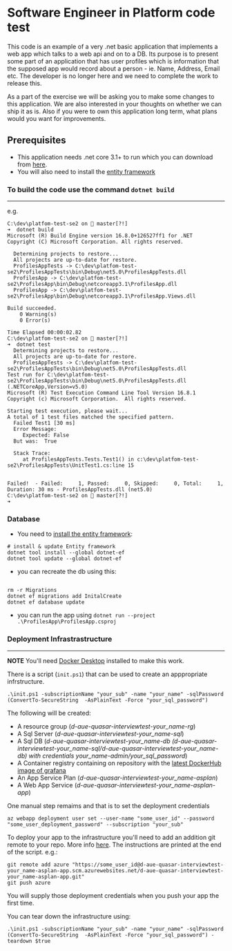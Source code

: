 # Software Engineer in Platform code test

This code is an example of a very .net basic application that implements a web app which talks to a web api and on to a DB. Its purpose is to present some part of an application that has user profiles which is information that the supposed app would record about a person - ie. Name, Address, Email etc. The developer is no longer here and we need to complete the work to release this.

As a part of the exercise we will be asking you to make some changes to this application. We are also interested in your thoughts on whether we can ship it as is. Also if you were to own this application long term, what plans would you want for improvements.

## Prerequisites 

- This application needs .net core 3.1+ to run which you can download from [here](https://dotnet.microsoft.com/download).
- You will also need to install the [entity framework](https://docs.microsoft.com/en-us/ef/core/cli/dotnet)

### To build the code use the command `dotnet build`
---
e.g.

```
C:\dev\platfom-test-se2 on  master[?!]
➜  dotnet build
Microsoft (R) Build Engine version 16.8.0+126527ff1 for .NET
Copyright (C) Microsoft Corporation. All rights reserved.

  Determining projects to restore...
  All projects are up-to-date for restore.
  ProfilesAppTests -> C:\dev\platfom-test-se2\ProfilesAppTests\bin\Debug\net5.0\ProfilesAppTests.dll
  ProfilesApp -> C:\dev\platfom-test-se2\ProfilesApp\bin\Debug\netcoreapp3.1\ProfilesApp.dll
  ProfilesApp -> C:\dev\platfom-test-se2\ProfilesApp\bin\Debug\netcoreapp3.1\ProfilesApp.Views.dll

Build succeeded.
    0 Warning(s)
    0 Error(s)

Time Elapsed 00:00:02.82
C:\dev\platfom-test-se2 on  master[?!]
➜  dotnet test
  Determining projects to restore...
  All projects are up-to-date for restore.
  ProfilesAppTests -> C:\dev\platfom-test-se2\ProfilesAppTests\bin\Debug\net5.0\ProfilesAppTests.dll
Test run for C:\dev\platfom-test-se2\ProfilesAppTests\bin\Debug\net5.0\ProfilesAppTests.dll (.NETCoreApp,Version=v5.0)
Microsoft (R) Test Execution Command Line Tool Version 16.8.1
Copyright (c) Microsoft Corporation.  All rights reserved.

Starting test execution, please wait...
A total of 1 test files matched the specified pattern.
  Failed Test1 [30 ms]
  Error Message:
     Expected: False
  But was:  True

  Stack Trace:
     at ProfilesAppTests.Tests.Test1() in c:\dev\platfom-test-se2\ProfilesAppTests\UnitTest1.cs:line 15


Failed!  - Failed:     1, Passed:     0, Skipped:     0, Total:     1, Duration: 30 ms - ProfilesAppTests.dll (net5.0)
C:\dev\platfom-test-se2 on  master[?!]
➜

 ```

### Database 

- You need to [install the entity framework](https://docs.microsoft.com/en-us/ef/core/cli/dotnet):

```
# install & update Entity framework 
dotnet tool install --global dotnet-ef
dotnet tool update --global dotnet-ef
```

- you can recreate the db using this:
```

rm -r Migrations
dotnet ef migrations add InitalCreate
dotnet ef database update
```

- you can run the app using `dotnet run --project .\ProfilesApp\ProfilesApp.csproj`

### Deployment Infrastrastructure

---
**NOTE** You'll need [Docker Desktop](https://www.docker.com/products/docker-desktop) installed to make this work. 

There is a script (`init.ps1`) that can be used to create an apppropriate infrstructure.

```
.\init.ps1 -subscriptionName "your_sub" -name "your_name" -sqlPassword (ConvertTo-SecureString  -AsPlainText -Force "your_sql_password")
```

The following will be created:

- A resource group (*d-aue-quasar-interviewtest-your_name-rg*)
- A Sql Server (*d-aue-quasar-interviewtest-your_name-sql*)
- A Sql DB (*d-aue-quasar-interviewtest-your_name-db (d-aue-quasar-interviewtest-your_name-sql/d-aue-quasar-interviewtest-your_name-db) with credentials your_name-admin/your_sql_password*)
- A Container registry containing on repository with the [latest DockerHub image of grafana](https://hub.docker.com/r/grafana/grafana/)
- An App Service Plan (*d-aue-quasar-interviewtest-your_name-asplan*)
- A Web App Service (*d-aue-quasar-interviewtest-your_name-asplan-app*)

One manual step remaims and that is to set the deployment credentials
```
az webapp deployment user set --user-name "some_user_id" --password "some_user_deployment_password" --subscription "your_sub"
```
To deploy your app to the infrastructure you'll need to add an addition git remote to your repo. More info [here](https://docs.microsoft.com/en-us/azure/app-service/scripts/cli-deploy-local-git). The instructions are printed at the end of the script. e.g.:

```
git remote add azure "https://some_user_id@d-aue-quasar-interviewtest-your_name-asplan-app.scm.azurewebsites.net/d-aue-quasar-interviewtest-your_name-asplan-app.git"
git push azure
```

You will supply those deployment credentials when you push your app the first time. 

You can tear down the infrastructure using:

```
.\init.ps1 -subscriptionName "your_sub" -name "your_name" -sqlPassword (ConvertTo-SecureString  -AsPlainText -Force "your_sql_password") -teardown $true
```